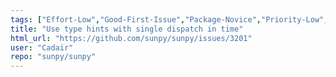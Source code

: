 ```yaml
---
tags: ["Effort-Low","Good-First-Issue","Package-Novice","Priority-Low","time"]
title: "Use type hints with single dispatch in time"
html_url: "https://github.com/sunpy/sunpy/issues/3201"
user: "Cadair"
repo: "sunpy/sunpy"
---
```


